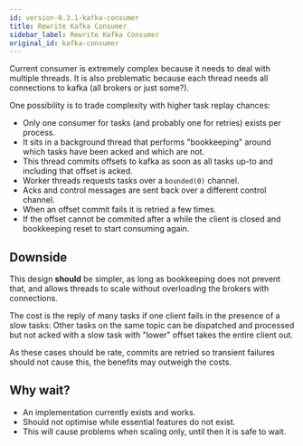 ```yaml
---
id: version-0.3.1-kafka-consumer
title: Rewrite Kafka Consumer
sidebar_label: Rewrite Kafka Consumer
original_id: kafka-consumer
---
```


Current consumer is extremely complex because it needs to deal with multiple threads.
It is also problematic because each thread needs all connections to kafka (all brokers or just some?).

One possibility is to trade complexity with higher task replay chances:

  * Only one consumer for tasks (and probably one for retries) exists per process.
  * It sits in a background thread that performs "bookkeeping" around which tasks have been acked and which are not.
  * This thread commits offsets to kafka as soon as all tasks up-to and including that offset is acked.
  * Worker threads requests tasks over a `bounded(0)` channel.
  * Acks and control messages are sent back over a different control channel.
  * When an offset commit fails it is retried a few times.
  * If the offset cannot be commited after a while the client is closed and bookkeeping reset to start consuming again.

## Downside
This design **should** be simpler, as long as bookkeeping does not prevent that,
and allows threads to scale without overloading the brokers with connections.

The cost is the reply of many tasks if one client fails in the presence of a slow tasks:
Other tasks on the same topic can be dispatched and processed but not acked with a slow task with "lower"
offset takes the entire client out.

As these cases should be rate, commits are retried so transient failures should not cause this,
the benefits may outweigh the costs.


## Why wait?

  * An implementation currently exists and works.
  * Should not optimise while essential features do not exist.
  * This will cause problems when scaling only, until then it is safe to wait.
